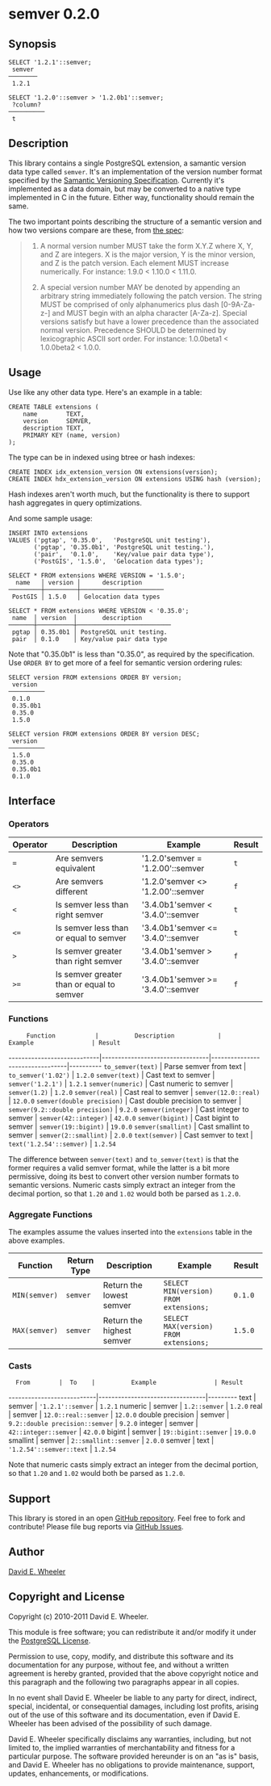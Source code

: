 semver 0.2.0
============

Synopsis
--------

    SELECT '1.2.1'::semver;
     semver    
    ────────
     1.2.1

    SELECT '1.2.0'::semver > '1.2.0b1'::semver;
     ?column?
    ──────────
     t
    
Description
-----------

This library contains a single PostgreSQL extension, a samantic version data
type called `semver`. It's an implementation of the version number format
specified by the [Samantic Versioning Specification](http://semver.org/).
Currently it's implemented as a data domain, but may be converted to a native
type implemented in C in the future. Either way, functionality should remain
the same.

The two important points describing the structure of a semantic version and
how two versions compare are these, from [the spec](http://semver.org/):

> 1. A normal version number MUST take the form X.Y.Z where X, Y, and
> Z are integers. X is the major version, Y is the minor version, and
> Z is the patch version. Each element MUST increase numerically. For
> instance: 1.9.0 < 1.10.0 < 1.11.0.
>
> 2. A special version number MAY be denoted by appending an arbitrary
> string immediately following the patch version. The string MUST
> be comprised of only alphanumerics plus dash [0-9A-Za-z-] and
> MUST begin with an alpha character [A-Za-z]. Special versions
> satisfy but have a lower precedence than the associated normal
> version. Precedence SHOULD be determined by lexicographic ASCII sort
> order. For instance: 1.0.0beta1 < 1.0.0beta2 < 1.0.0.

Usage
-----

Use like any other data type. Here's an example in a table:

    CREATE TABLE extensions (
        name        TEXT,
        version     SEMVER,
        description TEXT,
        PRIMARY KEY (name, version)
    );

The type can be in indexed using btree or hash indexes:

    CREATE INDEX idx_extension_version ON extensions(version);
    CREATE INDEX hdx_extension_version ON extensions USING hash (version);

Hash indexes aren't worth much, but the functionality is there to support hash
aggregates in query optimizations.

And some sample usage:

    INSERT INTO extensions
    VALUES ('pgtap', '0.35.0',   'PostgreSQL unit testing'),
           ('pgtap', '0.35.0b1', 'PostgreSQL unit testing.'),
           ('pair',  '0.1.0',    'Key/value pair data type'),
           ('PostGIS', '1.5.0',  'Gelocation data types');

    SELECT * FROM extensions WHERE VERSION = '1.5.0';
      name   │ version │      description      
    ─────────┼─────────┼───────────────────────
     PostGIS │ 1.5.0   │ Gelocation data types

    SELECT * FROM extensions WHERE VERSION < '0.35.0';
     name  │ version  │       description        
    ───────┼──────────┼──────────────────────────
     pgtap │ 0.35.0b1 │ PostgreSQL unit testing.
     pair  │ 0.1.0    │ Key/value pair data type
    
Note that "0.35.0b1" is less than "0.35.0", as required by the specification.
Use `ORDER BY` to get more of a feel for semantic version ordering rules:

    SELECT version FROM extensions ORDER BY version;
     version  
    ──────────
     0.1.0
     0.35.0b1
     0.35.0
     1.5.0

    SELECT version FROM extensions ORDER BY version DESC;
     version  
    ──────────
     1.5.0
     0.35.0
     0.35.0b1
     0.1.0

Interface
---------

### Operators ###

 Operator |             Description                   | Example                            | Result
----------|-------------------------------------------|------------------------------------|--------
 `=`      | Are semvers equivalent                    | '1.2.0'semver = '1.2.00'::semver   | `t`
 `<>`     | Are semvers different                     | '1.2.0'semver <> '1.2.00'::semver  | `f`
 `<`      | Is semver less than right semver          | '3.4.0b1'semver < '3.4.0'::semver  | `t`
 `<=`     | Is semver less than or equal to semver    | '3.4.0b1'semver <= '3.4.0'::semver | `t`
 `>`      | Is semver greater than right semver       | '3.4.0b1'semver > '3.4.0'::semver  | `f`
 `>=`     | Is semver greater than or equal to semver | '3.4.0b1'semver >= '3.4.0'::semver | `f`

### Functions ###

         Function           |          Description            |          Example                | Result
----------------------------|---------------------------------|---------------------------------|----------
 `to_semver(text)`          | Parse semver from text          | `to_semver('1.02')`             | `1.2.0`
 `semver(text)`             | Cast text to semver             | `semver('1.2.1')`               | `1.2.1`
 `semver(numeric)`          | Cast numeric to semver          | `semver(1.2)`                   | `1.2.0`
 `semver(real)`             | Cast real to semver             | `semver(12.0::real)`            | `12.0.0`
 `semver(double precision)` | Cast double precision to semver | `semver(9.2::double precision)` | `9.2.0`
 `semver(integer)`          | Cast integer to semver          | `semver(42::integer)`           | `42.0.0`
 `semver(bigint)`           | Cast bigint to semver           | `semver(19::bigint)`            | `19.0.0`
 `semver(smallint)`         | Cast smallint to semver         | `semver(2::smallint)`           | `2.0.0`
 `text(semver)`             | Cast semver to text             | `text('1.2.54'::semver)`        | `1.2.54`

The difference between `semver(text)` and `to_semver(text)` is that the former
requires a valid semver format, while the latter is a bit more permissive,
doing its best to convert other version number formats to semantic versions.
Numeric casts simply extract an integer from the decimal portion, so that
`1.20` and `1.02` would both be parsed as `1.2.0`.

### Aggregate Functions ###

The examples assume the values inserted into the `extensions` table in the above examples.

   Function    | Return Type |        Description        |               Example                  | Result
---------------|-------------|---------------------------|----------------------------------------|--------
 `MIN(semver)` |  `semver`   | Return the lowest semver  | `SELECT MIN(version) FROM extensions;` | `0.1.0`
 `MAX(semver)` |  `semver`   | Return the highest semver | `SELECT MAX(version) FROM extensions;` | `1.5.0`

### Casts ###

      From        |  To    |          Example                | Result
---------------------------|---------------------------------|---------
 text             | semver | `'1.2.1'::semver`               | `1.2.1`
 numeric          | semver | `1.2::semver`                   | `1.2.0`
 real             | semver | `12.0::real::semver`            | `12.0.0`
 double precision | semver | `9.2::double precision::semver` | `9.2.0`
 integer          | semver | `42::integer::semver`           | `42.0.0`
 bigint           | semver | `19::bigint::semver`            | `19.0.0`
 smallint         | semver | `2::smallint::semver`           | `2.0.0`
 semver           | text   | `'1.2.54'::semver::text`        | `1.2.54`

Note that numeric casts simply extract an integer from the decimal portion, so that
`1.20` and `1.02` would both be parsed as `1.2.0`.

Support
-------

This library is stored in an open [GitHub
repository](http://github.com/theory/pg-semver). Feel free to fork and
contribute! Please file bug reports via [GitHub
Issues](http://github.com/theory/pg-semver/issues/).

Author
------

[David E. Wheeler](http://www.justatheory.com/)

Copyright and License
---------------------

Copyright (c) 2010-2011 David E. Wheeler.

This module is free software; you can redistribute it and/or modify it under
the [PostgreSQL License](http://www.opensource.org/licenses/postgresql).

Permission to use, copy, modify, and distribute this software and its
documentation for any purpose, without fee, and without a written agreement is
hereby granted, provided that the above copyright notice and this paragraph
and the following two paragraphs appear in all copies.

In no event shall David E. Wheeler be liable to any party for direct,
indirect, special, incidental, or consequential damages, including lost
profits, arising out of the use of this software and its documentation, even
if David E. Wheeler has been advised of the possibility of such damage.

David E. Wheeler specifically disclaims any warranties, including, but not
limited to, the implied warranties of merchantability and fitness for a
particular purpose. The software provided hereunder is on an "as is" basis,
and David E. Wheeler has no obligations to provide maintenance, support,
updates, enhancements, or modifications.
